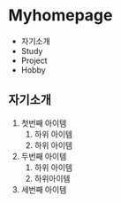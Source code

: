 # Myhomepage
+ 자기소개
+ Study
+ Project
+ Hobby

## 자기소개

1. 첫번째 아이템  
      1. 하위 아이템
      2. 하위 아이템
  1. 두번째 아이템
     1. 하위 아이템
     2. 하위아이템
  3. 세번째 아이템
